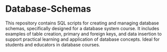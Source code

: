 # Database-Schemas
This repository contains SQL scripts for creating and managing database schemas, specifically designed for a database system course. It includes examples of table creation, primary and foreign keys, and data insertion to support practical learning and application of database concepts. Ideal for students and educators in database courses.
